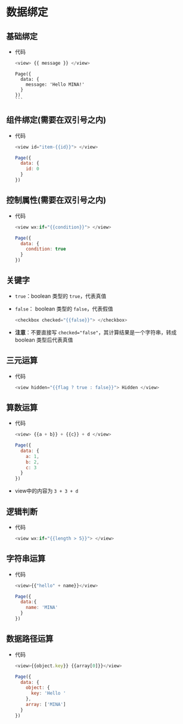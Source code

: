 # 数据绑定

## 基础绑定

- 代码

    ```js
    <view> {{ message }} </view>
    ```

    ````text
    Page({
      data: {
        message: 'Hello MINA!'
      }
    })
    ```
    ````

## 组件绑定(需要在双引号之内)

- 代码

    ```js
    <view id="item-{{id}}"> </view>
    ```

    ```js
    Page({
      data: {
        id: 0
      }
    })
    ```

## 控制属性(需要在双引号之内)

- 代码

    ```js
    <view wx:if="{{condition}}"> </view>
    ```

    ```js
    Page({
      data: {
        condition: true
      }
    })
    ```

## 关键字

- `true`：boolean 类型的 `true`，代表真值

- `false`： boolean 类型的 `false`，代表假值

    ```js
    <checkbox checked="{{false}}"> </checkbox>
    ```

- **注意**：不要直接写 `checked="false"`，其计算结果是一个字符串，转成 boolean 类型后代表真值

## 三元运算

- 代码

    ```js
    <view hidden="{{flag ? true : false}}"> Hidden </view>
    ```

## 算数运算

- 代码

    ```js
    <view> {{a + b}} + {{c}} + d </view>
    ```

    ```js
    Page({
      data: {
        a: 1,
        b: 2,
        c: 3
      }
    })
    ```

- view中的内容为 `3 + 3 + d`

## 逻辑判断

- 代码

    ```js
    <view wx:if="{{length > 5}}"> </view>
    ```

## 字符串运算

- 代码

    ```js
    <view>{{"hello" + name}}</view>
    ```

    ```js
    Page({
      data:{
        name: 'MINA'
      }
    })
    ```

## 数据路径运算

- 代码

    ```js
    <view>{{object.key}} {{array[0]}}</view>
    ```

    ```js
    Page({
      data: {
        object: {
          key: 'Hello '
        },
        array: ['MINA']
      }
    })
    ```
